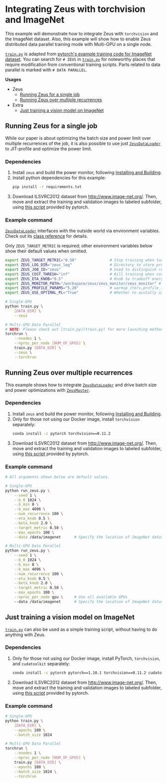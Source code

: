 # Integrating Zeus with torchvision and ImageNet

This example will demonstrate how to integrate Zeus with `torchvision` and the ImageNet dataset.
Also, this example will show how to enable Zeus distributed data parallel training mode with Multi-GPU on a single node. 

[`train.py`](train.py) is adapted from [pytorch's example training code for ImageNet dataset](https://github.com/pytorch/examples/blob/main/imagenet/main.py).
You can search for `# ZEUS` in [`train.py`](train.py) for noteworthy places that require modification from conventional training scripts.
Parts related to data parallel is marked with `# DATA PARALLEL`.

**Usages**

- Zeus
    - [Running Zeus for a single job](#running-zeus-for-a-single-job)
    - [Running Zeus over multiple recurrences](#running-zeus-over-multiple-recurrences)
- Extra
    - [Just training a vision model on ImageNet](#just-training-a-vision-model-on-imagenet)


## Running Zeus for a single job

While our paper is about optimizing the batch size and power limit over multiple recurrences of the job, it is also possible to use just [`ZeusDataLoader`](https://ml.energy/zeus/reference/run/dataloader/#zeus.run.dataloader.ZeusDataLoader) to JIT-profile and optimize the power limit.

### Dependencies

1. Install `zeus` and build the power monitor, following [Installing and Building](https://ml.energy/zeus/getting_started/installing_and_building/).
2. Install python dependencies for this example:
    ```sh
    pip install -r requirements.txt
    ```
3. Download ILSVRC2012 dataset from http://www.image-net.org/.
    Then, move and extract the training and validation images to labeled subfolder, using [this script](https://github.com/pytorch/examples/blob/main/imagenet/extract_ILSVRC.sh) provided by pytorch.

### Example command

[`ZeusDataLoader`](https://ml.energy/zeus/reference/run/dataloader/#zeus.run.dataloader.ZeusDataLoader) interfaces with the outside world via environment variables.
Check out its [class reference](https://ml.energy/zeus/reference/run/dataloader/#zeus.run.dataloader.ZeusDataLoader) for details.

Only `ZEUS_TARGET_METRIC` is required; other environment variables below show their default values when omitted.

```bash
export ZEUS_TARGET_METRIC="0.50"               # Stop training when target val metric is reached
export ZEUS_LOG_DIR="zeus_log"                 # Directory to store profiling logs
export ZEUS_JOB_ID="zeus"                      # Used to distinguish recurrences, so not important
export ZEUS_COST_THRESH="inf"                  # Kill training when cost (Equation 2) exceeds this
export ZEUS_ETA_KNOB="0.5"                     # Knob to tradeoff energy and time (Equation 2)
export ZEUS_MONITOR_PATH="/workspace/zeus/zeus_monitor/zeus_monitor" # Path to power monitor
export ZEUS_PROFILE_PARAMS="5,20"              # warmup_iters,profile_iters for each power limit
export ZEUS_USE_OPTIMAL_PL="True"              # Whether to acutally use the optimal PL found

# Single-GPU
python train.py \
    [DATA_DIR] \
    --zeus

# Multi-GPU Data Parallel
# NOTE: Please check out [train.py](train.py) for more launching methods.
torchrun \
    --nnodes 1 \
    --nproc_per_node [NUM_OF_GPUS] \
    train.py [DATA_DIR] \
    --zeus \
    --torchrun
```


## Running Zeus over multiple recurrences

This example shows how to integrate [`ZeusDataLoader`](https://ml.energy/zeus/reference/run/dataloader/#zeus.run.dataloader.ZeusDataLoader) and drive batch size and power optimizations with [`ZeusMaster`](https://ml.energy/zeus/reference/run/master/#zeus.run.master.ZeusMaster).

### Dependencies

1. Install `zeus` and build the power monitor, following [Installing and Building](https://ml.energy/zeus/getting_started/installing_and_building/).
2. Only for those not using our Docker image, install `torchvision` separately:
    ```sh
    conda install -c pytorch torchvision==0.11.2
    ```
3. Download ILSVRC2012 dataset from http://www.image-net.org/.
    Then, move and extract the training and validation images to labeled subfolder, using [this script](https://github.com/pytorch/examples/blob/main/imagenet/extract_ILSVRC.sh) provided by pytorch.


### Example command

```sh
# All arguments shown below are default values.

# Single-GPU
python run_zeus.py \
    --seed 1 \
    --b_0 1024 \
    --b_min 8 \
    --b_max 4096 \
    --num_recurrence 100 \
    --eta_knob 0.5 \
    --beta_knob 2.0 \
    --target_metric 0.50 \
    --max_epochs 100 \
    --data /data/imagenet      # Specify the location of ImageNet dataset

# Multi-GPU Data Parallel
python run_zeus.py \
    --seed 1 \
    --b_0 1024 \
    --b_min 8 \
    --b_max 4096 \
    --num_recurrence 100 \
    --eta_knob 0.5 \
    --beta_knob 2.0 \
    --target_metric 0.50 \
    --max_epochs 100 \
    --nproc_per_node gpu \     # Use all available GPUs
    --data /data/imagenet      # Specify the location of ImageNet dataset
```

## Just training a vision model on ImageNet

[`train.py`](train.py) can also be used as a simple training script, without having to do anything with Zeus.

### Dependencies

1. Only for those not using our Docker image, install PyTorch, `torchvision`, and `cudatoolkit` separately:
    ```sh
    conda install -c pytorch pytorch==1.10.1 torchvision==0.11.2 cudatoolkit==11.3.1
    ```
2. Download ILSVRC2012 dataset from http://www.image-net.org/.
    Then, move and extract the training and validation images to labeled subfolder, using [this script](https://github.com/pytorch/examples/blob/main/imagenet/extract_ILSVRC.sh) provided by pytorch.

### Example command

```sh
# Single-GPU
python train.py \
    [DATA_DIR] \
    --epochs 100 \
    --batch_size 1024

# Multi-GPU Data Parallel
torchrun \
    --nnodes 1 \
    --nproc_per_node [NUM_OF_GPUS] \
    train.py [DATA_DIR] \
    --epochs 100 \
    --batch_size 1024 \
    --torchrun
```
